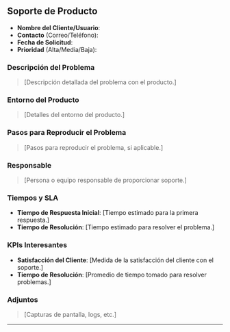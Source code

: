 ## Soporte de Producto
- **Nombre del Cliente/Usuario**: 
- **Contacto** (Correo/Teléfono): 
- **Fecha de Solicitud**: 
- **Prioridad** (Alta/Media/Baja): 

### Descripción del Problema
> [Descripción detallada del problema con el producto.]

### Entorno del Producto
> [Detalles del entorno del producto.]

### Pasos para Reproducir el Problema
> [Pasos para reproducir el problema, si aplicable.]

### Responsable
> [Persona o equipo responsable de proporcionar soporte.]

### Tiempos y SLA
- **Tiempo de Respuesta Inicial**: [Tiempo estimado para la primera respuesta.]
- **Tiempo de Resolución**: [Tiempo estimado para resolver el problema.]

### KPIs Interesantes
- **Satisfacción del Cliente**: [Medida de la satisfacción del cliente con el soporte.]
- **Tiempo de Resolución**: [Promedio de tiempo tomado para resolver problemas.]

### Adjuntos
> [Capturas de pantalla, logs, etc.]

---

